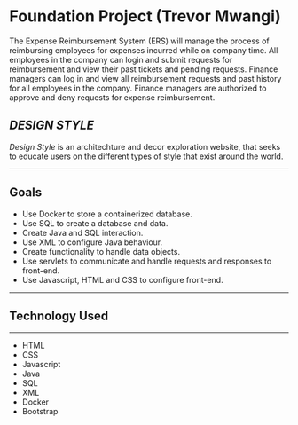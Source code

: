 ﻿# Foundation Project (Trevor Mwangi)
 
 The Expense Reimbursement System (ERS) will manage the process of reimbursing employees for expenses incurred while on company time. All employees in the company can login and submit requests for reimbursement and view their past tickets and pending requests. Finance managers can log in and view all reimbursement requests and past history for all employees in the company. Finance managers are authorized to approve and deny requests for expense reimbursement.
 
## *DESIGN STYLE* 

*Design Style* is an architechture and decor exploration website, that seeks to educate users on the different types of style that exist around the world.

***
## Goals
- Use Docker to store a containerized database.
- Use SQL to create a database and data.
- Create Java and SQL interaction.
- Use XML to configure Java behaviour.
- Create functionality to handle data objects.
- Use servlets to communicate and handle requests and responses to front-end.
- Use Javascript, HTML and CSS to configure front-end.
***
## Technology Used
***
- HTML 
- CSS
- Javascript
- Java
- SQL
- XML
- Docker
- Bootstrap
